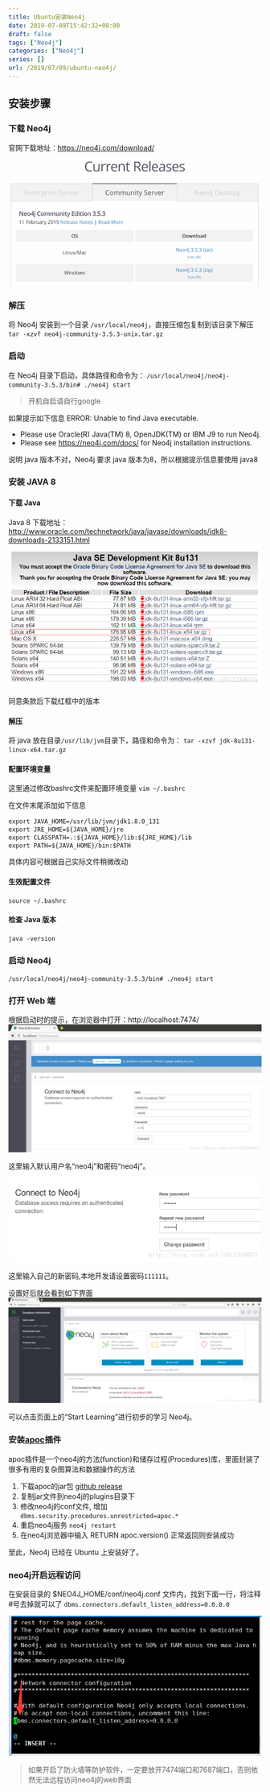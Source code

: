 ```yaml
---
title: Ubuntu安装Neo4j
date: 2019-07-09T15:42:32+08:00
draft: false
tags: ["Neo4j"]
categories: ["Neo4j"]
series: []
url: /2019/07/09/ubuntu-neo4j/
---
```


## 安装步骤

### 下载 Neo4j
官网下载地址：https://neo4j.com/download/ 

![image](/images/image.png)

### 解压
将 Neo4j 安装到一个目录 `/usr/local/neo4j`，直接压缩包复制到该目录下解压 
`tar -xzvf neo4j-community-3.5.3-unix.tar.gz `

### 启动
在 Neo4j 目录下启动，具体路径和命令为： 
`/usr/local/neo4j/neo4j-community-3.5.3/bin# ./neo4j start`

> 开机自启请自行google

如果提示如下信息 
ERROR: Unable to find Java executable. 

* Please use Oracle(R) Java(TM) 8, OpenJDK(TM) or IBM J9 to run Neo4j. 
* Please see https://neo4j.com/docs/ for Neo4j installation instructions. 

说明 java 版本不对，Neo4j 要求 java 版本为8，所以根据提示信息要使用 java8

### 安装 JAVA 8

#### 下载 Java
Java 8 下载地址：http://www.oracle.com/technetwork/java/javase/downloads/jdk8-downloads-2133151.html 
![image](/images/image-1562565267975.png)

同意条款后下载红框中的版本

#### 解压
将 java 放在目录`/usr/lib/jvm`目录下，路径和命令为： 
`tar -xzvf jdk-8u131-linux-x64.tar.gz`

#### 配置环境变量
这里通过修改bashrc文件来配置环境变量 
`vim ~/.bashrc`

在文件末尾添加如下信息 
```
export JAVA_HOME=/usr/lib/jvm/jdk1.8.0_131 
export JRE_HOME=${JAVA_HOME}/jre 
export CLASSPATH=.:${JAVA_HOME}/lib:${JRE_HOME}/lib 
export PATH=${JAVA_HOME}/bin:$PATH
```

具体内容可根据自己实际文件稍微改动

#### 生效配置文件
`source ~/.bashrc`

#### 检查 Java 版本
`java -version `

### 启动 Neo4j
`/usr/local/neo4j/neo4j-community-3.5.3/bin# ./neo4j start`

### 打开 Web 端
根据启动时的提示，在浏览器中打开：http://localhost:7474/ 
![image](/images/image-1562565297724.png)

这里输入默认用户名“neo4j”和密码“neo4j”。

![image](/images/image-1562565308224.png)

这里输入自己的新密码,本地开发请设置密码`111111`。

设置好后就会看到如下界面 
![image](/images/image-1562565320433.png)

可以点击页面上的“Start Learning”进行初步的学习 Neo4j。

### 安装[apoc](https://github.com/neo4j-contrib/neo4j-apoc-procedures)插件

apoc插件是一个neo4j的方法(function)和储存过程(Procedures)库，里面封装了很多有用的复杂图算法和数据操作的方法

1.  下载apoc的jar包 [github release](https://github.com/neo4j-contrib/neo4j-apoc-procedures/releases)
2.  复制jar文件到neo4j的plugins目录下
3.  修改neo4j的conf文件, 增加`dbms.security.procedures.unrestricted=apoc.*`
4.  重启neo4j服务 `neo4j restart`
5.  在neo4j浏览器中输入 RETURN apoc.version() 正常返回则安装成功

至此，Neo4j 已经在 Ubuntu 上安装好了。

### neo4j开启远程访问

在安装目录的 $NEO4J_HOME/conf/neo4j.conf 文件内，找到下面一行，将注释#号去掉就可以了
`dbms.connectors.default_listen_address=0.0.0.0`

![image](/images/image-1562565419439.png)

> 如果开启了防火墙等防护软件，一定要放开7474端口和7687端口，否则依然无法远程访问neo4j的web界面